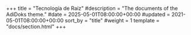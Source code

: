+++
title = "Tecnología de Raíz"
#description = "The documents of the AdiDoks theme."
#date = 2025-05-01T08:00:00+00:00
#updated = 2021-05-01T08:00:00+00:00
sort_by = "title"
#weight = 1
template = "docs/section.html"
+++
